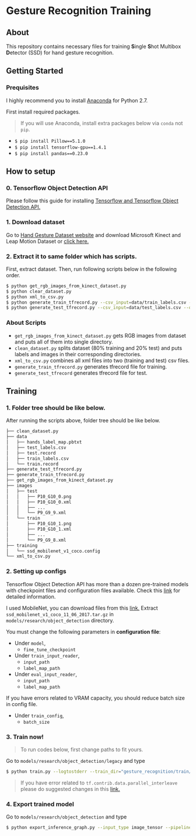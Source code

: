 # Gesture Recognition Training

## About
This repository contains necessary files for training **S**ingle **S**hot Multibox **D**etector (SSD) for hand gesture recognition.

## Getting Started

### Prequisites
I highly recommend you to install [Anaconda](https://www.anaconda.com/download/) for Python 2.7.

First install required packages.
> If you will use Anaconda, install extra packages below via `conda` not `pip`.
* `$ pip install Pillow==5.1.0`
* `$ pip install tensorflow-gpu==1.4.1`
* `$ pip install pandas==0.23.0`

## How to setup

### 0. Tensorflow Object Detection API
Please follow this guide for installing [Tensorflow and Tensorflow Object Detection API.](https://github.com/tensorflow/models/blob/master/research/object_detection/g3doc/installation.md)

### 1. Download dataset
Go to [Hand Gesture Dataset website](http://lttm.dei.unipd.it/downloads/gesture/#kinect_leap) and download Microsoft Kinect and Leap Motion Dataset or [click here.](http://lttm.dei.unipd.it/downloads/gesture/kinect_leap/data/kinect_leap_dataset.zip)

### 2. Extract it to same folder which has scripts.
First, extract dataset.
Then, run following scripts below in the following order.
```bash
$ python get_rgb_images_from_kinect_dataset.py
$ python clear_dataset.py
$ python xml_to_csv.py
$ python generate_train_tfrecord.py --csv_input=data/train_labels.csv --output_path=data/train.record
$ python generate_test_tfrecord.py --csv_input=data/test_labels.csv --output_path=data/test.record
```

### About Scripts
* `get_rgb_images_from_kinect_dataset.py` gets RGB images from dataset and puts all of them into single directory.
* `clean_dataset.py` splits dataset (80% training and 20% test) and puts labels and images in their corresponding directories.
* `xml_to_csv.py` combines all xml files into two (training and test) csv files.
* `generate_train_tfrecord.py` generates tfrecord file for training.
* `generate_test_tfrecord` generates tfrecord file for test.

## Training

### 1. Folder tree should be like below.
After running the scripts above, folder tree should be like below.

```bash
├── clean_dataset.py
├── data
│   ├── hands_label_map.pbtxt
│   ├── test_labels.csv
│   ├── test.record
│   ├── train_labels.csv
│   └── train.record
├── generate_test_tfrecord.py
├── generate_train_tfrecord.py
├── get_rgb_images_from_kinect_dataset.py
├── images
│   ├── test
│   │   ├── P10_G10_0.png
│   │   ├── P10_G10_0.xml
│   │   ├── ...
│   │   └── P9_G9_9.xml
│   └── train
│       ├── P10_G10_1.png
│       ├── P10_G10_1.xml
│       ├── ...
│       └── P9_G9_8.xml
├── training
│   └── ssd_mobilenet_v1_coco.config
└── xml_to_csv.py
```

### 2. Setting up configs
Tensorflow Object Detection API has more than a dozen pre-trained models with checkpoint files and configuration files available. Check this [link](https://github.com/tensorflow/models/blob/master/research/object_detection/g3doc/detection_model_zoo.md) for detailed information.

I used MobileNet, you can download files from this [link.](download.tensorflow.org/models/object_detection/ssd_mobilenet_v1_coco_11_06_2017.tar.gz)
Extract `ssd_mobilenet_v1_coco_11_06_2017.tar.gz` in `models/research/object_detection` directory.

You must change the following parameters in **configuration file**:
* Under `model`,
    * `fine_tune_checkpoint`
* Under `train_input_reader`,
    * `input_path`
    * `label_map_path`
* Under `eval_input_reader`,
    * `input_path`
    * `label_map_path`

If you have errors related to VRAM capacity, you should reduce batch size in config file.
* Under `train_config`,
    * `batch_size`

### 3. Train now!
> To run codes below, first change paths to fit yours.

Go to `models/research/object_detection/legacy` and type
```bash
$ python train.py --logtostderr --train_dir="gesture_recognition/train/training/" --pipeline_config_path="gesture_recognition/train/training/ssd_mobilenet_v1_coco.config"
```

> If you have error related to `tf.contrib.data.parallel_interleave` please do suggested changes in this [link.](https://github.com/tensorflow/models/issues/3432#issuecomment-405680652)

### 4. Export trained model
Go to `models/research/object_detection` and type
```bash
$ python export_inference_graph.py --input_type image_tensor --pipeline_config_path "gesture_recognition/training/ssd_mobilenet_v1_coco.config" --trained_checkpoint_prefix "gesture_recognition/training/model.ckpt-200000" --output_directory "gesture_recognition/"
```